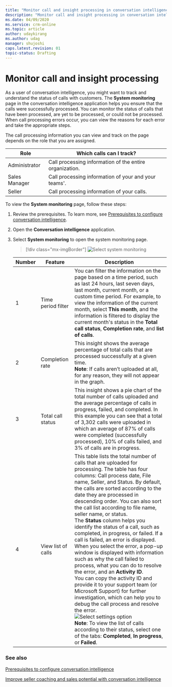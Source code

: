 ```yaml
---
title: "Monitor call and insight processing in conversation intelligence | MicrosoftDocs"
description: "Monitor call and insight processing in conversation intelligence "
ms.date: 04/09/2020
ms.service: crm-online
ms.topic: article
author: udaykirang
ms.author: udag
manager: shujoshi
caps.latest.revision: 01
topic-status: Drafting
---
```


# Monitor call and insight processing   

As a user of conversation intelligence, you might want to track and understand the status of calls with customers. The **System monitoring** page in the conversation intelligence application helps you ensure that the calls were successfully processed. You can monitor the status of calls that have been processed, are yet to be processed, or could not be processed. When call processing errors occur, you can view the reasons for each error and take the appropriate steps.

The call processing information you can view and track on the page depends on the role that you are assigned.

| Role | Which calls can I track? |
|------|--------------------------|
| Administrator | Call processing information of the entire organization. |
| Sales Manager | Call processing information of your and your teams'. |
| Seller | Call processing information of your calls. |


To view the **System monitoring** page, follow these steps:

1.	Review the prerequisites. To learn more, see [Prerequisites to configure conversation intelligence](prereq-sales-insights-app.md).

2.	Open the **Conversation intelligence** application. 

3.	Select **System monitoring** to open the system monitoring page.

    > [!div class="mx-imgBorder"]
    > ![Select system monitoring](media/si-app-admin-select-system-monitoring.png "Select system monitoring")

    | Number | Feature | Description |
    |--------|---------|-------------|
    | 1 | Time period filter | You can filter the information on the page based on a time period, such as last 24 hours, last seven days, last month, current month, or a custom time period. For example, to view the information of the current month, select **This month**, and the information is filtered to display the current month's status in the **Total call status**, **Completion rate**, and **list of calls**. |
    | 2 | Completion rate | This insight shows the average percentage of total calls that are processed successfully at a given time.<br>**Note**: If calls aren’t uploaded at all, for any reason, they will not appear in the graph. |
    | 3 | Total call status | This insight shows a pie chart of the total number of calls uploaded and the average percentage of calls in progress, failed, and completed. In this example you can see that a total of 3,302 calls were uploaded in which an average of 87% of calls were completed (successfully processed), 10% of calls failed, and 3% of calls are in progress. |
    | 4 | View list of calls | This table lists the total number of calls that are uploaded for processing. The table has four columns: Call process date, File name, Seller, and Status. By default, the calls are sorted according to the date they are processed in descending order. You can also sort the call list according to file name, seller name, or status.<br>The **Status** column helps you identify the status of a call, such as completed, in progress, or failed. If a call is failed, an error is displayed.<br>When you select the error, a pop-up window is displayed with information such as why the call failed to process, what you can do to resolve the error, and an **Activity ID**.<br>You can copy the activity ID and provide it to your support team (or Microsoft Support) for further investigation, which can help you to debug the call process and resolve the error.<br>![Select settings option](media/si-app-admin-call-process-error.png "Select settings option")<br>**Note**: To view the list of calls according to their status, select one of the tabs: **Completed**, **In progress**, or **Failed**. |


### See also

[Prerequisites to configure conversation intelligence](prereq-sales-insights-app.md)

[Improve seller coaching and sales potential with conversation intelligence](../sales/configure-conversation-intelligence-call-data.md)
